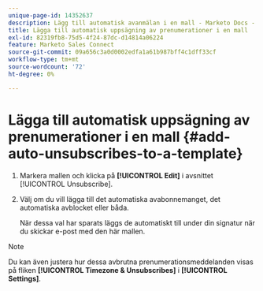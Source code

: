 ```yaml
---
unique-page-id: 14352637
description: Lägg till automatisk avanmälan i en mall - Marketo Docs - produktdokumentation
title: Lägga till automatisk uppsägning av prenumerationer i en mall
exl-id: 82319fb8-75d5-4f24-87dc-d14814a06224
feature: Marketo Sales Connect
source-git-commit: 09a656c3a0d0002edfa1a61b987bff4c1dff33cf
workflow-type: tm+mt
source-wordcount: '72'
ht-degree: 0%

---
```


# Lägga till automatisk uppsägning av prenumerationer i en mall {#add-auto-unsubscribes-to-a-template}

1. Markera mallen och klicka på **[!UICONTROL Edit]** i avsnittet [!UICONTROL Unsubscribe].

1. Välj om du vill lägga till det automatiska avabonnemanget, det automatiska avblocket eller båda.

   När dessa val har sparats läggs de automatiskt till under din signatur när du skickar e-post med den här mallen.

>[!NOTE]
>
>Du kan även justera hur dessa avbrutna prenumerationsmeddelanden visas på fliken **[!UICONTROL Timezone & Unsubscribes]** i **[!UICONTROL Settings]**.
